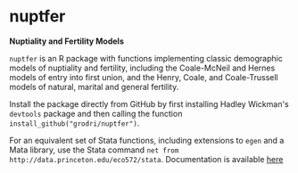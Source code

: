 # nuptfer

__Nuptiality and Fertility Models__

`nuptfer` is an R package with functions implementing classic
demographic models of nuptiality and fertility, including the
Coale-McNeil and Hernes models of entry into first union, and 
the Henry, Coale, and Coale-Trussell models of natural, marital
and general fertility.

Install the package directly from GitHub by first installing 
Hadley Wickman's `devtools` package and then calling the 
function `install_github("grodri/nuptfer")`.  

For an equivalent set of Stata functions, including extensions to 
`egen` and a Mata library, use the Stata command `net from http://data.princeton.edu/eco572/stata`. Documentation is available 
[here](http://data.princeton.edu/eco572/nuptfer.html)
